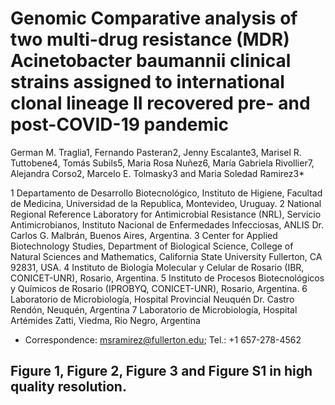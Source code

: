 # Genomic Comparative analysis of two multi-drug resistance (MDR) Acinetobacter baumannii clinical strains assigned to international clonal lineage II recovered pre- and post-COVID-19 pandemic
German M. Traglia1, Fernando Pasteran2, Jenny Escalante3, Marisel R. Tuttobene4, Tomás Subils5, Maria Rosa Nuñez6, María Gabriela Rivollier7, Alejandra Corso2, Marcelo E. Tolmasky3 and Maria Soledad Ramirez3*

1	Departamento de Desarrollo Biotecnológico, Instituto de Higiene, Facultad de Medicina, Universidad de la Republica, Montevideo, Uruguay.
2	National Regional Reference Laboratory for Antimicrobial Resistance (NRL), Servicio Antimicrobianos, Instituto Nacional de Enfermedades Infecciosas, ANLIS Dr. Carlos G. Malbrán, Buenos Aires, Argentina.
3       Center for Applied Biotechnology Studies, Department of Biological Science, College of Natural Sciences and Mathematics, California State University Fullerton, CA 92831, USA.
4      Instituto de Biología Molecular y Celular de Rosario (IBR, CONICET-UNR), Rosario, Argentina.
5      Instituto de Procesos Biotecnológicos y Químicos de Rosario (IPROBYQ, CONICET-UNR), Rosario, Argentina.
6      Laboratorio de Microbiología, Hospital Provincial Neuquén Dr. Castro Rendón, Neuquén, Argentina
7      Laboratorio de Microbiología, Hospital Artémides Zatti, Viedma, Rio Negro, Argentina
*	Correspondence: msramirez@fullerton.edu; Tel.: +1  657-278-4562

## Figure 1, Figure 2, Figure 3 and Figure S1 in high quality resolution.

